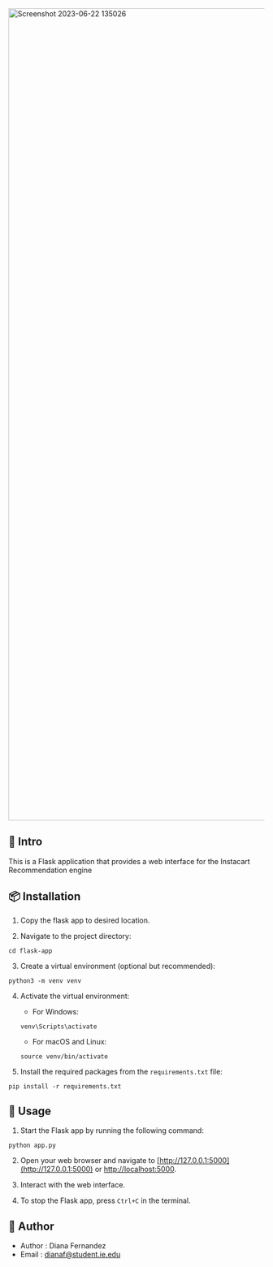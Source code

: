
<img width="1600" alt="Screenshot 2023-06-22 135026" src="https://github.com/dianisley/AI_Retail_Individual/assets/103318089/3bbc64ba-5307-4388-b679-853296cf82f5">

## :speech_balloon: Intro

This is a Flask application that provides a web interface for the Instacart Recommendation engine

## :package: Installation

1. Copy the flask app to desired location.


2. Navigate to the project directory:

```shell
cd flask-app
```

3. Create a virtual environment (optional but recommended):

```shell
python3 -m venv venv
```

4. Activate the virtual environment:

   - For Windows:
   ```shell
   venv\Scripts\activate
   ```

   - For macOS and Linux:
   ```shell
   source venv/bin/activate
   ```

5. Install the required packages from the `requirements.txt` file:

```shell
pip install -r requirements.txt
```

## :hammer: Usage

1. Start the Flask app by running the following command:

```shell
python app.py
```

2. Open your web browser and navigate to [http://127.0.0.1:5000](http://127.0.0.1:5000) or [http://localhost:5000](http://localhost:5000).

3. Interact with the web interface.

4. To stop the Flask app, press `Ctrl+C` in the terminal.

## :penguin: Author

- Author : Diana Fernandez
- Email : dianaf@student.ie.edu

